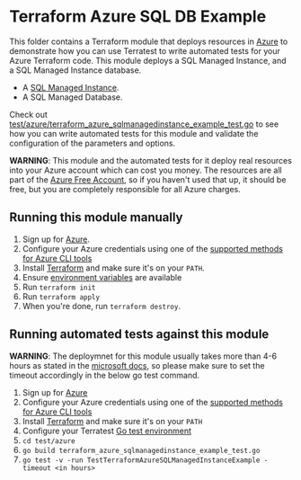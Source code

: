 # Terraform Azure SQL DB Example

This folder contains a Terraform module that deploys resources in [Azure](https://azure.microsoft.com/) to demonstrate how you can use Terratest to write automated tests for your Azure Terraform code. This module deploys a SQL Managed Instance, and a SQL Managed Instance database.

- A [SQL Managed Instance](https://azure.microsoft.com/en-us/products/azure-sql/managed-instance/).
- A SQL Managed Database.

Check out [test/azure/terraform_azure_sqlmanagedinstance_example_test.go](./../../../test/azure/terraform_azure_sqlmanagedinstance_example_test.go) to see how you can write automated tests for this module and validate the configuration of the parameters and options. 

**WARNING**: This module and the automated tests for it deploy real resources into your Azure account which can cost you money. The resources are all part of the [Azure Free Account](https://azure.microsoft.com/en-us/free/), so if you haven't used that up,
it should be free, but you are completely responsible for all Azure charges.

## Running this module manually
1. Sign up for [Azure](https://azure.microsoft.com/).
1. Configure your Azure credentials using one of the [supported methods for Azure CLI
   tools](https://docs.microsoft.com/en-us/cli/azure/azure-cli-configuration?view=azure-cli-latest)
1. Install [Terraform](https://www.terraform.io/) and make sure it's on your `PATH`.
1. Ensure [environment variables](../README.md#review-environment-variables) are available
1. Run `terraform init`
1. Run `terraform apply`
1. When you're done, run `terraform destroy`.


## Running automated tests against this module

**WARNING**: The deploymnet for this module usually takes more than 4-6 hours as stated in the [microsoft docs](https://learn.microsoft.com/en-us/azure/azure-sql/managed-instance/management-operations-overview?view=azuresql#duration), so please make sure to set the timeout accordingly in the below go test command.

1. Sign up for [Azure](https://azure.microsoft.com/)
2. Configure your Azure credentials using one of the [supported methods for Azure CLI
   tools](https://docs.microsoft.com/en-us/cli/azure/azure-cli-configuration?view=azure-cli-latest)
3. Install [Terraform](https://www.terraform.io/) and make sure it's on your `PATH`
4. Configure your Terratest [Go test environment](../README.md) 
5. `cd test/azure`
6. `go build terraform_azure_sqlmanagedinstance_example_test.go`
7. `go test -v -run TestTerraformAzureSQLManagedInstanceExample -timeout <in hours>`
